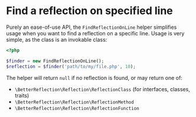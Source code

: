 # Find a reflection on specified line

Purely an ease-of-use API, the `FindReflectionOnLine` helper simplifies usage
when you want to find a reflection on a specific line. Usage is very simple, as
the class is an invokable class:

```php
<?php

$finder = new FindReflectionOnLine();
$reflection = $finder('path/to/my/file.php', 10);
```

The helper will return `null` if no reflection is found, or may return one of:

* `\BetterReflection\Reflection\ReflectionClass` (for interfaces, classes, traits)
* `\BetterReflection\Reflection\ReflectionMethod`
* `\BetterReflection\Reflection\ReflectionFunction`
